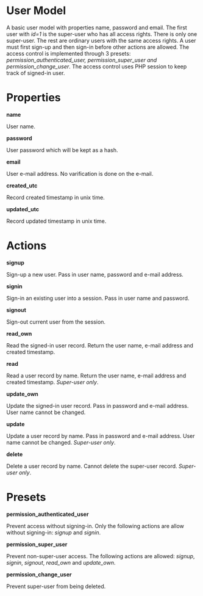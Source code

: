 User Model
==========

A basic user model with properties name, password and email. The first user with *id=1* is the super-user who has all access rights. There is only one super-user. The rest are ordinary users with the same access rights. A user must first sign-up and then sign-in before other actions are allowed. The access control is implemented through 3 presets: *permission_authenticated_user, permission_super_user and permission_change_user*. The access control uses PHP session to keep track of signed-in user.

# Properties

**name**

User name.

**password**

User password which will be kept as a hash.

**email**

User e-mail address. No varification is done on the e-mail.

**created_utc**

Record created timestamp in unix time.

**updated_utc**

Record updated timestamp in unix time.

# Actions

**signup**

Sign-up a new user. Pass in user name, password and e-mail address.

**signin**

Sign-in an existing user into a session. Pass in user name and password.

**signout**

Sign-out current user from the session.

**read_own**

Read the signed-in user record. Return the user name, e-mail address and created timestamp.

**read**

Read a user record by name. Return the user name, e-mail address and created timestamp. *Super-user only*. 

**update_own**

Update the signed-in user record. Pass in password and e-mail address. User name cannot be changed.

**update**

Update a user record by name. Pass in password and e-mail address. User name cannot be changed. *Super-user only*.

**delete**

Delete a user record by name. Cannot delete the super-user record. *Super-user only*.

# Presets

**permission_authenticated_user**

Prevent access without signing-in. Only the following actions are allow without signing-in: *signup* and *signin*. 

**permission_super_user**

Prevent non-super-user access. The following actions are allowed: *signup*, *signin*, *signout*, *read_own* and *update_own*. 

**permission_change_user**

Prevent super-user from being deleted.

